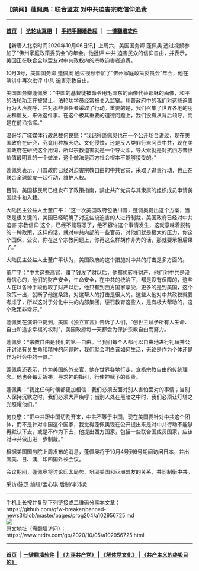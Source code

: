### 【禁闻】蓬佩奥：联合盟友 对中共迫害宗教信仰追责
------------------------

#### [首页](https://github.com/gfw-breaker/banned-news3/blob/master/README.md) &nbsp;&nbsp;|&nbsp;&nbsp; [法轮功真相](https://github.com/begood0513/basic/blob/master/README.md)  &nbsp;&nbsp;|&nbsp;&nbsp; [手把手翻墙教程](https://github.com/gfw-breaker/guides/wiki)  &nbsp;&nbsp;|&nbsp;&nbsp; [一键翻墙软件](https://github.com/gfw-breaker/nogfw/blob/master/README.md)  



<div><div class="post_content" itemprop="articleBody">
 <p>
  【新唐人北京时间2020年10月06日讯】上周六，美国国务卿
  <ok href="https://www.ntdtv.com/gb/蓬佩奥.htm">
   蓬佩奥
  </ok>
  透过视频参加了“佛州家庭政策委员会”的年会。他批评
  <ok href="https://www.ntdtv.com/gb/中共.htm">
   中共
  </ok>
  迫害民众的信仰自由，并表示，美国正在联合全球盟友对中共政权内的宗教迫害者追责。
 </p>
 <p>
  10月3号，美国国务卿
  <ok href="https://www.ntdtv.com/gb/蓬佩奥.htm">
   蓬佩奥
  </ok>
  通过视频参加了“佛州家庭政策委员会”年会，他在演讲中再次批评
  <ok href="https://www.ntdtv.com/gb/中共.htm">
   中共
  </ok>
  迫害宗教自由。
 </p>
 <p>
  美国国务卿蓬佩奥：“中国的基督徒被命令用毛泽东的画像代替耶稣的画像，和平的法轮功正在被禁止，法轮功学员经常被关入监狱。川普政府中的我们对这些迫害行为大声疾呼，并对那些责任者采取了行动。重要的是，我们召集了世界各地的朋友和盟友，来做这件事。在这个极其重要的道德问题上，我们没有从背后领导，而是在前沿指挥。”
 </p>
 <p>
  温哥华广域媒体行政总裁何良懋：“我记得蓬佩奥也在一个公开场合讲过，现在美国政府在研究，究竟用种族灭绝、文化侵蚀，还是反人类罪行来问责中共，现在美国政府在研究这个用词，所以宗教迫害就是一个导火索，导火索就是对抗西方普世价值最明显的一个做法，这个做法是西方社会根本不能够接受的。”
 </p>
 <p>
  蓬佩奥表示，川普政府已经对迫害宗教自由的中共官员，采取了追责行动，也正在联合全球盟友一起行动，维护人权。
 </p>
 <p>
  目前，美国移民局已经发布了政策指南，禁止共产党员与其隶属的组织成员申请美国绿卡和入籍。
 </p>
 <p>
  大陆民主公益人士董广平：“这一次美国政府包括川普，蓬佩奥提出这个方案，当然是很关键的，美国已经明确了对这些搞迫害的人进行制裁，美国政府已经对中共迫害
  <ok href="https://www.ntdtv.com/gb/宗教信仰.htm">
   宗教信仰
  </ok>
  这个，已经不能容忍了，绝不容许这个事情发生，这就意味着脱钩的一种政策，这样的话，就对中共内部的一些官员，对他们就是极大的压力，你这个国保、公安，你在这个宗教问题上，你再这么样胡作非为的话，那就要承担后果了。”
 </p>
 <p>
  大陆民主公益人士董广平认为，美国政府的这个措施对中共的打击是多方面的。
 </p>
 <p>
  董广平：“中共这些高官，赚了钱发了财以后，他都想转移财产，他们对中共是没有信心的，他们的财产安全，生命安全，在中共的统治下，都是没有保障的，这些人在以各种手段截取了财产以后，他只有到西方国家享受，更多的是到美国，这个政策一出，就断了他这条路，对这帮人的打击是很大的。这些人他对中共政权就要考虑了，所以这对于分化中共的内部集团，惩罚教育这些人，是有极大帮助的，这个政策非常好。”
 </p>
 <p>
  蓬佩奥在演讲中提到，美国《独立宣言》告诉了人们，“创世主赋予所有人生命、自由和追求幸福的权利”，美国政府每一天都会为保护宗教自由而努力。
 </p>
 <p>
  蓬佩奥：“宗教自由是我们的第一自由。当我们每个人都可以自由地进行礼拜并公开讨论有关生命和精神的问题时，我们就会明白该如何生活，无论是作为个体还是作为社会中的一员。”
 </p>
 <p>
  蓬佩奥还表示，作为美国的外交官，他在世界各地行走，宣扬宗教自由的传统理念。他也会每天祈祷，寻求神的指引，行使神赋予的职责。
 </p>
 <p>
  蓬佩奥：“我比任何时候都更加相信：我们必须去面对别人害怕面对的事情；当别人保持沉默之时，我们必须大声疾呼；当别人处在黑暗之中时，我们必须让灯塔之光照耀他们。”
 </p>
 <p>
  何良懋：“把中共跟中国切割开来，中共不等于中国，现在美国要针对中共这个团体，而不是针对中国这个国家，我觉得蓬佩奥现在公开提出来是对中共行动不能够再默认下去，或是不作为下去，他提出西方国家，包括一些联合国成员国家，应该对中共做出进一步制裁。”
 </p>
 <p>
  根据美国国务院上周发布的消息，蓬佩奥将于10月4号到6号期间访问日本，并出席美、日、澳、印四国外长会议。
 </p>
 <p>
  会议期间，蓬佩奥将讨论印太局势、巩固美国和亚洲盟友的关系，共同制衡中共。
 </p>
 <p>
  采访/陈汉 编辑/孟心琪 后制/李沛灵
 </p>
 <div class="single_ad">
 </div>
</div>
</div>
<hr/>
手机上长按并复制下列链接或二维码分享本文章：<br/>
https://github.com/gfw-breaker/banned-news3/blob/master/pages/prog204/a102956725.md <br/>
<a href='https://github.com/gfw-breaker/banned-news3/blob/master/pages/prog204/a102956725.md'><img src='https://github.com/gfw-breaker/banned-news3/blob/master/pages/prog204/a102956725.md.png'/></a> <br/>
原文地址（需翻墙访问）：https://www.ntdtv.com/gb/2020/10/05/a102956725.html


------------------------
#### [首页](https://github.com/gfw-breaker/banned-news3/blob/master/README.md) &nbsp;|&nbsp; [一键翻墙软件](https://github.com/gfw-breaker/nogfw/blob/master/README.md) &nbsp;| [《九评共产党》](https://github.com/gfw-breaker/9ping.md/blob/master/README.md#九评之一评共产党是什么) | [《解体党文化》](https://github.com/gfw-breaker/jtdwh.md/blob/master/README.md) | [《共产主义的终极目的》](https://github.com/gfw-breaker/gczydzjmd.md/blob/master/README.md)


<img src='http://gfw-breaker.win/banned-news3/pages/prog204/a102956725.md' width='0px' height='0px'/>